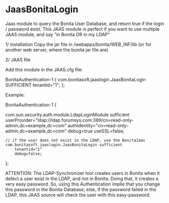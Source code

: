 # JaasBonitaLogin
Jaas module to query the Bonita User Database, and return true if the login / password exist. This JAAS module is perfect if you want to use multiple JAAS module, and say "in Bonita OR in my LDAP"

1/ installation
Copy the jar file in <tomcat>/webapps/bonita/WEB_INF/lib (or for another web server, where the bonita jar file are)

2/ JAAS file

Add this module in the JAAS.cfg file:

BonitaAuthentication-1 {
    com.bonitasoft.jaaslogin.JaasBonitaLogin SUFFICIENT
    tenantid="1";
};


Example:


BonitaAuthentication-1 {

 com.sun.security.auth.module.LdapLoginModule sufficient
	userProvider="ldap://ldap.forumsys.com:389/cn=read-only-admin,dc=example,dc=com"
	authIdentity="cn=read-only-admin,dc=example,dc=com"
	debug=true
	useSSL=false;
	
		 
	// if the user does not exist in the LDAP, use the BonitaJaas
	com.bonitasoft.jaaslogin.JaasBonitaLogin sufficient
		tenantid="1"
		debug=false;

 

};

ATTENTION:
The LDAP-Synchronizer tool creates users in Bonita when it detect a user exist in the LDAP, and not in Bonita. Doing that, it creates a very easy password.
So, using this Authentication implie that you change this password in the Bonita Database, else, if the password failed in the LDAP, this JAAS source will check
the user with this easy-password.

